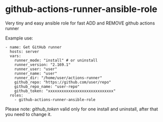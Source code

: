 # github-actions-runner-ansible-role
Very tiny and easy ansible role for fast ADD and REMOVE github actions runner

Example use:
```
- name: Get GitHub runner
  hosts: server
  vars:
    runner_mode: "install" # or uninstall
    runner_version: "2.169.1"
    runner_user: "user"
    runner_name: "user"
    runner_dir: "/home/user/actions-runner"
    github_repo: "https://github.com/user/repo"
    github_repo_name: "user-repo"
    github_token: "xxxxxxxxxxxxxxxxxxxxxxxxxxxxx"
  roles:
    - github-actions-runner-ansible-role
```

Please note: *github_token* valid only for one install and uninstall, after that you need to change it.
